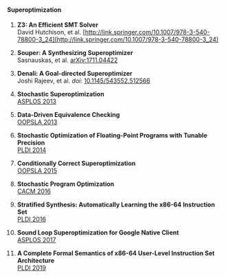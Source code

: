 #### Superoptimization

1. **Z3: An Efficient SMT Solver**  
   David Hutchison, et al.
   [http://link.springer.com/10.1007/978-3-540-78800-3_24](http://link.springer.com/10.1007/978-3-540-78800-3_24)

1. **Souper: A Synthesizing Superoptimizer**  
   Sasnauskas, et al.
   [arXiv:1711.04422](arXiv:1711.04422)

1. **Denali: A Goal-directed Superoptimizer**  
   Joshi Rajeev, et al. *doi*: [10.1145/543552.512566](https://dl.acm.org/doi/10.1145/543552.512566)

1. **Stochastic Superoptimization**  
   [ASPLOS 2013](https://raw.githubusercontent.com/StanfordPL/stoke/develop/docs/papers/asplos13.pdf)

1. **Data-Driven Equivalence Checking**  
   [OOPSLA 2013](https://raw.githubusercontent.com/StanfordPL/stoke/develop/docs/papers/oopsla13b.pdf)

1. **Stochastic Optimization of Floating-Point Programs with Tunable Precision**  
   [PLDI 2014](https://raw.githubusercontent.com/StanfordPL/stoke/develop/docs/papers/pldi14a.pdf)

1. **Conditionally Correct Superoptimization**  
   [OOPSLA 2015](https://raw.githubusercontent.com/StanfordPL/stoke/develop/docs/papers/oopsla15a.pdf)

1. **Stochastic Program Optimization**  
   [CACM 2016](https://raw.githubusercontent.com/StanfordPL/stoke/develop/docs/papers/cacm16.pdf)

1. **Stratified Synthesis: Automatically Learning the x86-64 Instruction Set**  
   [PLDI 2016](https://raw.githubusercontent.com/StanfordPL/stoke/develop/docs/papers/pldi16.pdf)

1. **Sound Loop Superoptimization for Google Native Client**  
   [ASPLOS 2017](https://raw.githubusercontent.com/StanfordPL/stoke/develop/docs/papers/asplos17.pdf)

1. **A Complete Formal Semantics of x86-64 User-Level Instruction Set Architecture**  
   [PLDI 2019](https://raw.githubusercontent.com/StanfordPL/stoke/develop/docs/papers/pldi19a.pdf)

